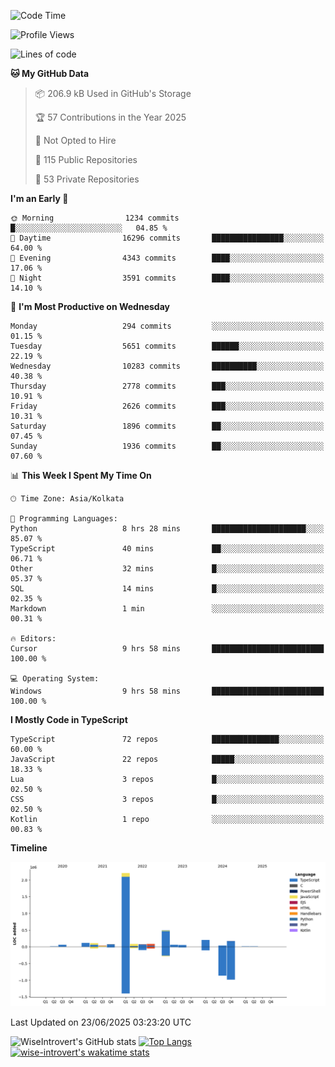<!--START_SECTION:waka-->
![Code Time](http://img.shields.io/badge/Code%20Time-2%2C354%20hrs%2012%20mins-blue)

![Profile Views](http://img.shields.io/badge/Profile%20Views-0-blue)

![Lines of code](https://img.shields.io/badge/From%20Hello%20World%20I%27ve%20Written-3.9%20million%20lines%20of%20code-blue)

**🐱 My GitHub Data** 

> 📦 206.9 kB Used in GitHub's Storage 
 > 
> 🏆 57 Contributions in the Year 2025
 > 
> 🚫 Not Opted to Hire
 > 
> 📜 115 Public Repositories 
 > 
> 🔑 53 Private Repositories 
 > 
**I'm an Early 🐤** 

```text
🌞 Morning                1234 commits        █░░░░░░░░░░░░░░░░░░░░░░░░   04.85 % 
🌆 Daytime                16296 commits       ████████████████░░░░░░░░░   64.00 % 
🌃 Evening                4343 commits        ████░░░░░░░░░░░░░░░░░░░░░   17.06 % 
🌙 Night                  3591 commits        ████░░░░░░░░░░░░░░░░░░░░░   14.10 % 
```
📅 **I'm Most Productive on Wednesday** 

```text
Monday                   294 commits         ░░░░░░░░░░░░░░░░░░░░░░░░░   01.15 % 
Tuesday                  5651 commits        ██████░░░░░░░░░░░░░░░░░░░   22.19 % 
Wednesday                10283 commits       ██████████░░░░░░░░░░░░░░░   40.38 % 
Thursday                 2778 commits        ███░░░░░░░░░░░░░░░░░░░░░░   10.91 % 
Friday                   2626 commits        ███░░░░░░░░░░░░░░░░░░░░░░   10.31 % 
Saturday                 1896 commits        ██░░░░░░░░░░░░░░░░░░░░░░░   07.45 % 
Sunday                   1936 commits        ██░░░░░░░░░░░░░░░░░░░░░░░   07.60 % 
```


📊 **This Week I Spent My Time On** 

```text
🕑︎ Time Zone: Asia/Kolkata

💬 Programming Languages: 
Python                   8 hrs 28 mins       █████████████████████░░░░   85.07 % 
TypeScript               40 mins             ██░░░░░░░░░░░░░░░░░░░░░░░   06.71 % 
Other                    32 mins             █░░░░░░░░░░░░░░░░░░░░░░░░   05.37 % 
SQL                      14 mins             █░░░░░░░░░░░░░░░░░░░░░░░░   02.35 % 
Markdown                 1 min               ░░░░░░░░░░░░░░░░░░░░░░░░░   00.31 % 

🔥 Editors: 
Cursor                   9 hrs 58 mins       █████████████████████████   100.00 % 

💻 Operating System: 
Windows                  9 hrs 58 mins       █████████████████████████   100.00 % 
```

**I Mostly Code in TypeScript** 

```text
TypeScript               72 repos            ███████████████░░░░░░░░░░   60.00 % 
JavaScript               22 repos            █████░░░░░░░░░░░░░░░░░░░░   18.33 % 
Lua                      3 repos             █░░░░░░░░░░░░░░░░░░░░░░░░   02.50 % 
CSS                      3 repos             █░░░░░░░░░░░░░░░░░░░░░░░░   02.50 % 
Kotlin                   1 repo              ░░░░░░░░░░░░░░░░░░░░░░░░░   00.83 % 
```



**Timeline**

![Lines of Code chart](https://raw.githubusercontent.com/wise-introvert/wise-introvert/master/assets/bar_graph.png)


 Last Updated on 23/06/2025 03:23:20 UTC
<!--END_SECTION:waka-->

![WiseIntrovert's GitHub stats](https://github-readme-stats.vercel.app/api?username=wise-introvert&count_private=true&show_icons=true)
[![Top Langs](https://github-readme-stats.vercel.app/api/top-langs/?username=wise-introvert&langs_count=10)](https://github.com/anuraghazra/github-readme-stats)
[![wise-introvert's wakatime stats](https://github-readme-stats.vercel.app/api/wakatime?username=wiseintrovert)](https://github.com/anuraghazra/github-readme-stats)
